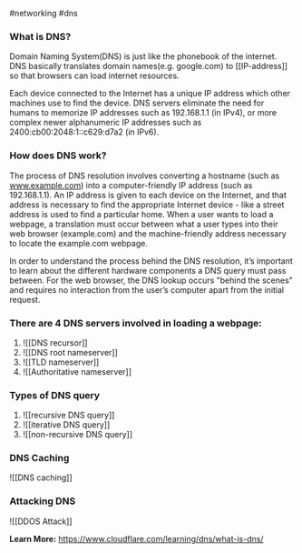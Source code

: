 #networking #dns

### What is DNS?
Domain Naming System(DNS) is just like the phonebook of the internet. DNS basically translates domain names(e.g. google.com) to [[IP-address]] so that browsers can load internet resources.

Each device connected to the Internet has a unique IP address which other machines use to find the device. DNS servers eliminate the need for humans to memorize IP addresses such as 192.168.1.1 (in IPv4), or more complex newer alphanumeric IP addresses such as 2400:cb00:2048:1::c629:d7a2 (in IPv6).

### How does DNS work?
The process of DNS resolution involves converting a hostname (such as www.example.com) into a computer-friendly IP address (such as 192.168.1.1). An IP address is given to each device on the Internet, and that address is necessary to find the appropriate Internet device - like a street address is used to find a particular home. When a user wants to load a webpage, a translation must occur between what a user types into their web browser (example.com) and the machine-friendly address necessary to locate the example.com webpage.

In order to understand the process behind the DNS resolution, it’s important to learn about the different hardware components a DNS query must pass between. For the web browser, the DNS lookup occurs "behind the scenes" and requires no interaction from the user’s computer apart from the initial request.

### There are 4 DNS servers involved in loading a webpage:
1. ![[DNS recursor]]
2. ![[DNS root nameserver]]
3. ![[TLD nameserver]]
4. ![[Authoritative nameserver]]
### Types of DNS query
1. ![[recursive DNS query]]
2. ![[iterative DNS query]]
3. ![[non-recursive DNS query]]
### DNS Caching
![[DNS caching]]



### Attacking DNS

![[DDOS Attack]]

**Learn More:** https://www.cloudflare.com/learning/dns/what-is-dns/